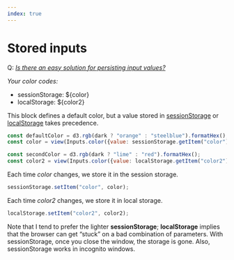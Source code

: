 ```yaml
---
index: true
---
```


# Stored inputs

Q: [_Is there an easy solution for persisting input values?_](https://github.com/observablehq/framework/discussions/887)

_Your color codes:_

- sessionStorage: ${color}
- localStorage: ${color2}

This block defines a default color, but a value stored in [sessionStorage](https://developer.mozilla.org/en-US/docs/Web/API/Window/sessionStorage) or [localStorage](https://developer.mozilla.org/en-US/docs/Web/API/Window/localStorage) takes precedence.

```js echo
const defaultColor = d3.rgb(dark ? "orange" : "steelblue").formatHex();
const color = view(Inputs.color({value: sessionStorage.getItem("color") ?? defaultColor}));
```

```js echo
const secondColor = d3.rgb(dark ? "lime" : "red").formatHex();
const color2 = view(Inputs.color({value: localStorage.getItem("color2") ?? secondColor}));
```

Each time _color_ changes, we store it in the session storage.

```js echo
sessionStorage.setItem("color", color);
```

Each time _color2_ changes, we store it in local storage.

```js echo
localStorage.setItem("color2", color2);
```

Note that I tend to prefer the lighter **sessionStorage**; **localStorage** implies that the browser can get “stuck” on a bad combination of parameters. With sessionStorage, once you close the window, the storage is gone. Also, sessionStorage works in incognito windows.
